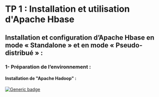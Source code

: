 # TP 1 : Installation et utilisation d'Apache Hbase

## Installation et configuration d’Apache Hbase en mode « Standalone » et en mode « Pseudo-distribué » :

### 1- Préparation de l’environnement :

#### Installation de "Apache Hadoop" :
[![Generic badge](https://img.shields.io/badge/release-2.7.4-green.svg)](https://shields.io/)
